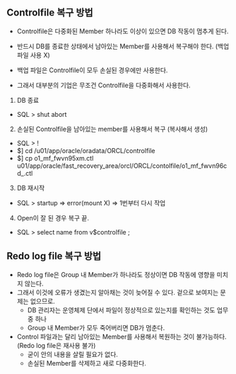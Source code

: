 ## Controlfile 복구 방법
- Controlfile은 다중화된 Member 하나라도 이상이 있으면 DB 작동이 멈추게 된다. 
- 반드시 DB를 종료한 상태에서 남아있는 Member를 사용해서 복구해야 한다. (백업파일 사용 X) 
- 백업 파일은 Controlfile이 모두 손실된 경우에만 사용한다. 

- 그래서 대부분의 기업은 무조건 Controlfile을 다중화해서 사용한다. 


1) DB 종료
- SQL > shut abort 
2) 손실된 Controlfile을 남아있는 member를 사용해서 복구 (복사해서 생성)
- SQL > ! 
- $] cd /u01/app/oracle/oradata/ORCL/controlfile
- $] cp o1_mf_fwvn95xm.ctl u01/app/oracle/fast_recovery_area/orcl/ORCL/contolfile/o1_mf_fwvn96cd_.ctl 

3) DB 재시작
- SQL > startup => error(mount X) => 1번부터 다시 작업 

4) Open이 잘 된 경우 복구 끝. 
- SQL > select name from v$controlfile ; 

## Redo log file 복구 방법
- Redo log file은 Group 내 Member가 하나라도 정상이면 DB 작동에 영향을 미치지 않는다.
- 그래서 이것에 오류가 생겼는지 알아채는 것이 늦어질 수 있다. 겉으로 보여지는 문제는 없으므로. 
  - DB 관리자는 운영체제 단에서 파일이 정상적으로 있는지를 확인하는 것도 업무 중 하나 
  - Group 내 Member가 모두 죽어버리면 DB가 멈춘다. 
- Control 파일과는 달리 남아있는 Member를 사용해서 복원하는 것이 불가능하다. (Redo log file은 재사용 불가)
  - 굳이 안의 내용을 살릴 필요가 없다. 
  - 손실된 Member를 삭제하고 새로 다중화한다. 
